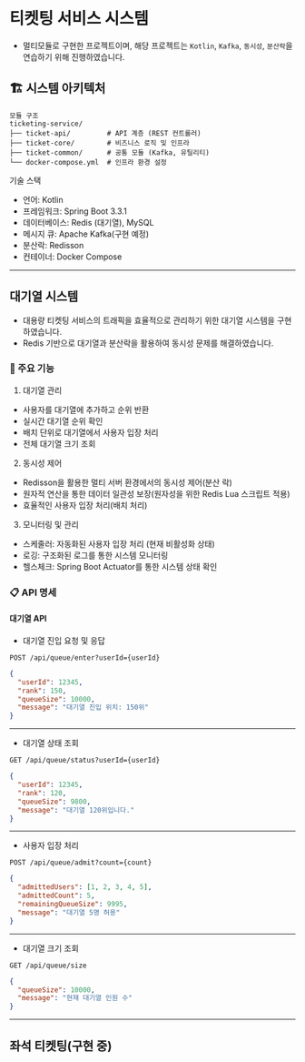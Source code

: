 # 티켓팅 서비스 시스템
- 멀티모듈로 구현한 프로젝트이며, 해당 프로젝트는 `Kotlin`, `Kafka`, `동시성`, `분산락`을 연습하기 위해 진행하였습니다.

## 🏗️ 시스템 아키텍처
```
모듈 구조
ticketing-service/
├── ticket-api/         # API 계층 (REST 컨트롤러)
├── ticket-core/        # 비즈니스 로직 및 인프라
├── ticket-common/      # 공통 모듈 (Kafka, 유틸리티)
└── docker-compose.yml  # 인프라 환경 설정
```

기술 스택
- 언어: Kotlin
- 프레임워크: Spring Boot 3.3.1
- 데이터베이스: Redis (대기열), MySQL
- 메시지 큐: Apache Kafka(구현 예정)
- 분산락: Redisson
- 컨테이너: Docker Compose

---
## 대기열 시스템
- 대용량 티켓팅 서비스의 트래픽을 효율적으로 관리하기 위한 대기열 시스템을 구현하였습니다.
- Redis 기반으로 대기열과 분산락을 활용하여 동시성 문제를 해결하였습니다.

### 🚀 주요 기능
1. 대기열 관리
- 사용자를 대기열에 추가하고 순위 반환 
- 실시간 대기열 순위 확인 
- 배치 단위로 대기열에서 사용자 입장 처리 
- 전체 대기열 크기 조회
2. 동시성 제어
- Redisson을 활용한 멀티 서버 환경에서의 동시성 제어(분산 락)
- 원자적 연산을 통한 데이터 일관성 보장(원자성을 위한 Redis Lua 스크립트 적용)
- 효율적인 사용자 입장 처리(배치 처리)
3. 모니터링 및 관리
- 스케줄러: 자동화된 사용자 입장 처리 (현재 비활성화 상태)
- 로깅: 구조화된 로그를 통한 시스템 모니터링
- 헬스체크: Spring Boot Actuator를 통한 시스템 상태 확인

### 📋 API 명세
#### 대기열 API
- 대기열 진입 요청 및 응답
```http request
POST /api/queue/enter?userId={userId}
```
```json
{
  "userId": 12345,
  "rank": 150,
  "queueSize": 10000,
  "message": "대기열 진입 위치: 150위"
}
```
---
- 대기열 상태 조회
```http request
GET /api/queue/status?userId={userId}
```
```json
{
  "userId": 12345,
  "rank": 120,
  "queueSize": 9800,
  "message": "대기열 120위입니다."
}
```
---
- 사용자 입장 처리
```http request
POST /api/queue/admit?count={count}
```
```json
{
  "admittedUsers": [1, 2, 3, 4, 5],
  "admittedCount": 5,
  "remainingQueueSize": 9995,
  "message": "대기열 5명 허용"
}
```
---
- 대기열 크기 조회
```http request
GET /api/queue/size
```
```json
{
  "queueSize": 10000,
  "message": "현재 대기열 인원 수"
}
```
---
## 좌석 티켓팅(구현 중)
